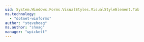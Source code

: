 ```yaml
---
uid: System.Windows.Forms.VisualStyles.VisualStyleElement.Tab
ms.technology: 
  - "dotnet-winforms"
author: "stevehoag"
ms.author: "shoag"
manager: "wpickett"
---
```

